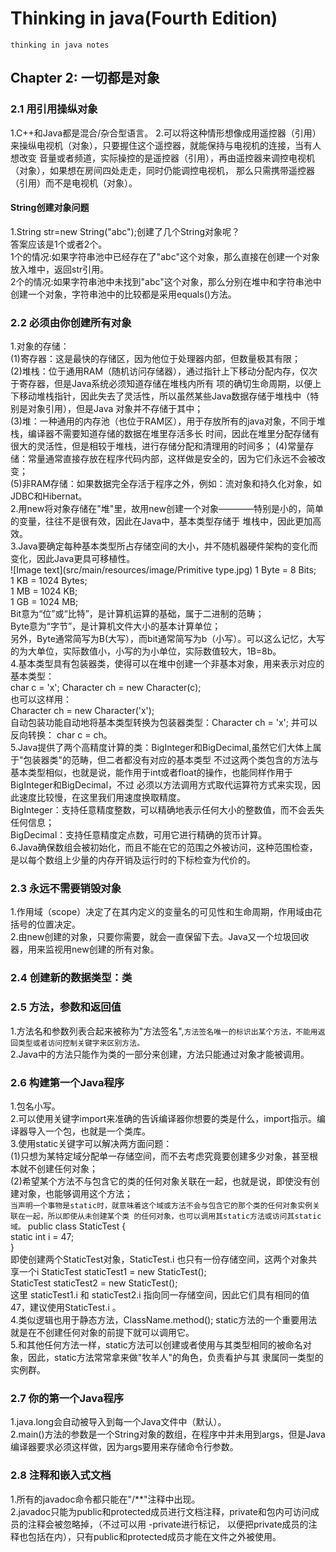 # Thinking in java(Fourth Edition)
    thinking in java notes
## Chapter 2: 一切都是对象
### 2.1 用引用操纵对象
1.C++和Java都是混合/杂合型语言。
2.可以将这种情形想像成用遥控器（引用）来操纵电视机（对象），只要握住这个遥控器，就能保持与电视机的连接，当有人想改变
音量或者频道，实际操控的是遥控器（引用），再由遥控器来调控电视机（对象），如果想在房间四处走走，同时仍能调控电视机，
那么只需携带遥控器（引用）而不是电视机（对象）。 
#### String创建对象问题
1.String str=new String("abc");创建了几个String对象呢？   
答案应该是1个或者2个。   
1个的情况:如果字符串池中已经存在了"abc"这个对象，那么直接在创建一个对象放入堆中，返回str引用。   
2个的情况:如果字符串池中未找到"abc"这个对象，那么分别在堆中和字符串池中创建一个对象，字符串池中的比较都是采用equals()方法。
### 2.2 必须由你创建所有对象
1.对象的存储：  
(1)寄存器：这是最快的存储区，因为他位于处理器内部，但数量极其有限；     
(2)堆栈：位于通用RAM（随机访问存储器），通过指针上下移动分配内存，仅次于寄存器，但是Java系统必须知道存储在堆栈内所有
项的确切生命周期，以便上下移动堆栈指针，因此失去了灵活性，所以虽然某些Java数据存储于堆栈中（特别是对象引用），但是Java
对象并不存储于其中；  
(3)堆：一种通用的内存池（也位于RAM区），用于存放所有的java对象，不同于堆栈，编译器不需要知道存储的数据在堆里存活多长
时间，因此在堆里分配存储有很大的灵活性，但是相较于堆栈，进行存储分配和清理用的时间多；
(4)常量存储：常量通常直接存放在程序代码内部，这样做是安全的，因为它们永远不会被改变；  
(5)非RAM存储：如果数据完全存活于程序之外，例如：流对象和持久化对象，如JDBC和Hibernat。  
2.用new将对象存储在"堆"里，故用new创建一个对象————特别是小的，简单的变量，往往不是很有效，因此在Java中，基本类型存储于
堆栈中，因此更加高效。  
3.Java要确定每种基本类型所占存储空间的大小，并不随机器硬件架构的变化而变化，因此Java更具可移植性。  
![Image text](src/main/resources/image/Primitive type.jpg)
1 Byte = 8 Bits;   
1 KB = 1024 Bytes;   
1 MB = 1024 KB;   
1 GB = 1024 MB;  
Bit意为“位”或“比特”，是计算机运算的基础，属于二进制的范畴；   
Byte意为“字节”，是计算机文件大小的基本计算单位；    
另外，Byte通常简写为B(大写），而bit通常简写为b（小写）。可以这么记忆，大写的为大单位，实际数值小，小写的为小单位，实际数值较大，1B=8b。   
4.基本类型具有包装器类，使得可以在堆中创建一个非基本对象，用来表示对应的基本类型：   
char c = 'x'; Character ch = new Character(c);  
也可以这样用：  
Character ch = new Character('x');   
自动包装功能自动地将基本类型转换为包装器类型：Character ch = 'x'; 并可以反向转换： char c = ch。   
5.Java提供了两个高精度计算的类：BigInteger和BigDecimal,虽然它们大体上属于"包装器类"的范畴，但二者都没有对应的基本类型
不过这两个类包含的方法与基本类型相似，也就是说，能作用于int或者float的操作，也能同样作用于BigInteger和BigDecimal，不过
必须以方法调用方式取代运算符方式来实现，因此速度比较慢，在这里我们用速度换取精度。  
BigInteger：支持任意精度整数，可以精确地表示任何大小的整数值，而不会丢失任何信息；  
BigDecimal：支持任意精度定点数，可用它进行精确的货币计算。  
6.Java确保数组会被初始化，而且不能在它的范围之外被访问，这种范围检查，是以每个数组上少量的内存开销及运行时的下标检查为代价的。  
### 2.3 永远不需要销毁对象
1.作用域（scope）决定了在其内定义的变量名的可见性和生命周期，作用域由花括号的位置决定。  
2.由new创建的对象，只要你需要，就会一直保留下去。Java又一个垃圾回收器，用来监视用new创建的所有对象。  
### 2.4 创建新的数据类型：类
### 2.5 方法，参数和返回值
1.方法名和参数列表合起来被称为"方法签名",`方法签名唯一的标识出某个方法，不能用返回类型或者访问控制关键字来区别方法。`  
2.Java中的方法只能作为类的一部分来创建，方法只能通过对象才能被调用。  
### 2.6 构建第一个Java程序
1.包名小写。  
2.可以使用关键字import来准确的告诉编译器你想要的类是什么，import指示。编译器导入一个包，也就是一个类库。   
3.使用static关键字可以解决两方面问题：     
(1)只想为某特定域分配单一存储空间，而不去考虑究竟要创建多少对象，甚至根本就不创建任何对象；  
(2)希望某个方法不与包含它的类的任何对象关联在一起，也就是说，即使没有创建对象，也能够调用这个方法；  
`当声明一个事物是static时，就意味着这个域或方法不会与包含它的那个类的任何对象实例关联在一起，所以即使从未创建某个类
的任何对象，也可以调用其static方法或访问其static域。`
public class StaticTest {  
    static int i = 47;  
}  
即使创建两个StaticTest对象，StaticTest.i 也只有一份存储空间，这两个对象共享一个i
StaticTest staticTest1 = new StaticTest();  
StaticTest staticTest2 = new StaticTest();  
这里 staticTest1.i 和 staticTest2.i 指向同一存储空间，因此它们具有相同的值47，建议使用StaticTest.i 。  
4.类似逻辑也用于静态方法，ClassName.method(); static方法的一个重要用法就是在不创建任何对象的前提下就可以调用它。  
5.和其他任何方法一样，static方法可以创建或者使用与其类型相同的被命名对象，因此，static方法常常拿来做"牧羊人"的角色，负责看护与其
隶属同一类型的实例群。
### 2.7 你的第一个Java程序
1.java.long会自动被导入到每一个Java文件中（默认）。  
2.main()方法的参数是一个String对象的数组，在程序中并未用到args，但是Java编译器要求必须这样做，因为args要用来存储命令行参数。  
### 2.8 注释和嵌入式文档 
1.所有的javadoc命令都只能在"/**"注释中出现。   
2.javadoc只能为public和protected成员进行文档注释，private和包内可访问成员的注释会被忽略掉，（不过可以用 -private进行标记，
以便把private成员的注释也包括在内），只有public和protected成员才能在文件之外被使用。
